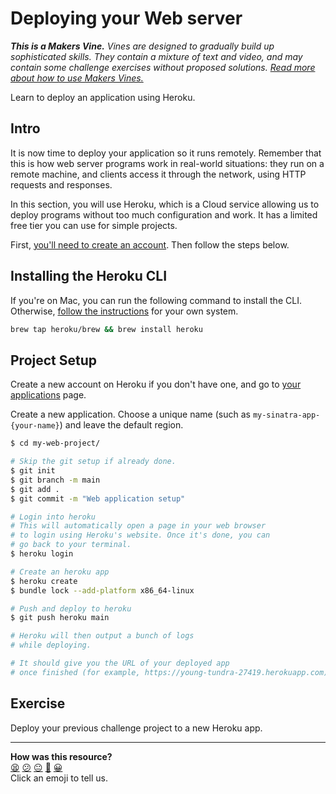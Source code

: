 # Deploying your Web server

_**This is a Makers Vine.** Vines are designed to gradually build up sophisticated skills. They contain a mixture of text and video, and may contain some challenge exercises without proposed solutions. [Read more about how to use Makers
Vines.](https://github.com/makersacademy/course/blob/main/labels/vines.md)_

Learn to deploy an application using Heroku.

## Intro

It is now time to deploy your application so it runs remotely. Remember that this is how web server programs work in real-world situations: they run on a remote machine, and clients access it through the network, using HTTP requests and responses.

In this section, you will use Heroku, which is a Cloud service allowing us to deploy programs without too much configuration and work. It has a limited free tier you can use for simple projects.

First, [you'll need to create an account](https://signup.heroku.com/login). Then follow the steps below.

## Installing the Heroku CLI

If you're on Mac, you can run the following command to install the CLI. Otherwise, [follow the instructions](https://devcenter.heroku.com/articles/heroku-cli) for your own system.

```bash
brew tap heroku/brew && brew install heroku
```

## Project Setup

Create a new account on Heroku if you don't have one, and go to [your applications](https://dashboard.heroku.com/apps) page.

Create a new application. Choose a unique name (such as `my-sinatra-app-{your-name}`) and leave the default region.

```bash
$ cd my-web-project/

# Skip the git setup if already done.
$ git init
$ git branch -m main
$ git add .
$ git commit -m "Web application setup"

# Login into heroku
# This will automatically open a page in your web browser
# to login using Heroku's website. Once it's done, you can 
# go back to your terminal.
$ heroku login

# Create an heroku app
$ heroku create
$ bundle lock --add-platform x86_64-linux

# Push and deploy to heroku
$ git push heroku main

# Heroku will then output a bunch of logs 
# while deploying.

# It should give you the URL of your deployed app
# once finished (for example, https://young-tundra-27419.herokuapp.com)
```

## Exercise

Deploy your previous challenge project to a new Heroku app.

<!-- BEGIN GENERATED SECTION DO NOT EDIT -->

---

**How was this resource?**  
[😫](https://airtable.com/shrUJ3t7KLMqVRFKR?prefill_Repository=makersacademy/web-applications&prefill_File=html_bites/06_deploying.md&prefill_Sentiment=😫) [😕](https://airtable.com/shrUJ3t7KLMqVRFKR?prefill_Repository=makersacademy/web-applications&prefill_File=html_bites/06_deploying.md&prefill_Sentiment=😕) [😐](https://airtable.com/shrUJ3t7KLMqVRFKR?prefill_Repository=makersacademy/web-applications&prefill_File=html_bites/06_deploying.md&prefill_Sentiment=😐) [🙂](https://airtable.com/shrUJ3t7KLMqVRFKR?prefill_Repository=makersacademy/web-applications&prefill_File=html_bites/06_deploying.md&prefill_Sentiment=🙂) [😀](https://airtable.com/shrUJ3t7KLMqVRFKR?prefill_Repository=makersacademy/web-applications&prefill_File=html_bites/06_deploying.md&prefill_Sentiment=😀)  
Click an emoji to tell us.

<!-- END GENERATED SECTION DO NOT EDIT -->
